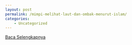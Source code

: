 ```yaml
---
layout: post
permalink: /mimpi-melihat-laut-dan-ombak-menurut-islam/
categories:
    - Uncategorized
---
```


[Baca Selengkapnya](/07)